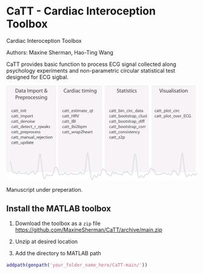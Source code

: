 # CaTT - Cardiac Interoception Toolbox
Cardiac Interoception Toolbox

Authors: Maxine Sherman, Hao-Ting Wang

CaTT provides basic function to process ECG signal collected along psychology experiments and non-parametric circular statistical test designed for ECG sigbal.

<img src="./docs/overview.png" height="250">


Manuscript under preperation.


## Install the MATLAB toolbox
1. Download the toolbox as a `zip` file
https://github.com/MaxineSherman/CaTT/archive/main.zip

2. Unzip at desired location

3. Add the directory to MATLAB path
```MATLAB
addpath(genpath('your_folder_name_here/CaTT-main/'))
```
